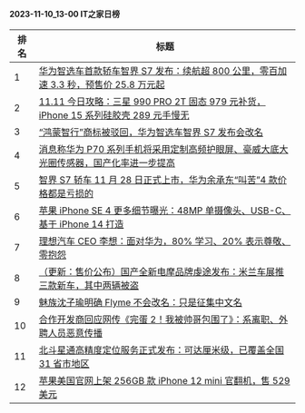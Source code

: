 #### 2023-11-10_13-00  IT之家日榜

| 排名 | 标题|
| --- | ---|
| 1 | [华为智选车首款轿车智界 S7 发布：续航超 800 公里，零百加速 3.3 秒，预售价 25.8 万元起](https://www.ithome.com/0/731/376.htm) |
| 2 | [11.11 今日攻略：三星 990 PRO 2T 固态 979 元补货，iPhone 15 系列硅胶壳 289 元手慢无](https://www.ithome.com/0/731/278.htm) |
| 3 | [“鸿蒙智行”商标被驳回，华为智选车智界 S7 发布会改名](https://www.ithome.com/0/731/286.htm) |
| 4 | [消息称华为 P70 系列手机将采用定制高频护眼屏、豪威大底大光圈传感器，国产化率进一步提高](https://www.ithome.com/0/731/268.htm) |
| 5 | [智界 S7 轿车 11 月 28 日正式上市，华为余承东“叫苦”4 款价格都是亏损的](https://www.ithome.com/0/731/377.htm) |
| 6 | [苹果 iPhone SE 4 更多细节曝光：48MP 单摄像头、USB-C、基于 iPhone 14 打造](https://www.ithome.com/0/731/441.htm) |
| 7 | [理想汽车 CEO 李想：面对华为，80% 学习、20% 表示尊敬、零抱怨](https://www.ithome.com/0/731/386.htm) |
| 8 | [（更新：售价公布）国产全新电摩品牌虔途发布：米兰车展推三款新车，其中两辆被盗](https://www.ithome.com/0/731/207.htm) |
| 9 | [魅族沈子瑜明确 Flyme 不会改名：只是征集中文名](https://www.ithome.com/0/731/412.htm) |
| 10 | [合作开发商回应网传《完蛋 2！我被帅哥包围了》：系离职、外聘人员恶意传播](https://www.ithome.com/0/731/399.htm) |
| 11 | [北斗星通高精度定位服务正式发布：可达厘米级，已覆盖全国 31 省市地区](https://www.ithome.com/0/731/402.htm) |
| 12 | [苹果美国官网上架 256GB 款 iPhone 12 mini 官翻机，售 529 美元](https://www.ithome.com/0/731/221.htm) |
